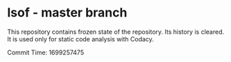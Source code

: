 # lsof - master branch

This repository contains frozen state of the repository.
Its history is cleared. It is used only for static code
analysis with Codacy.

Commit Time: 1699257475